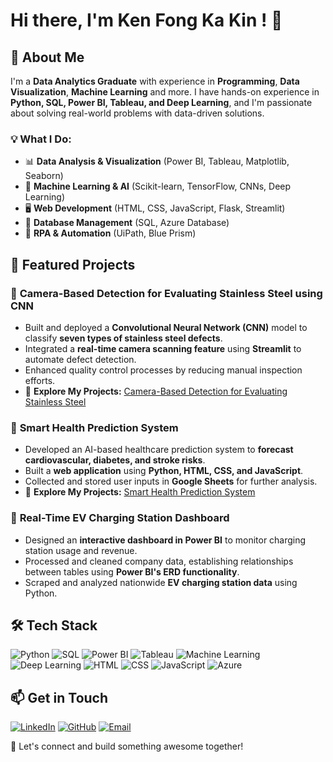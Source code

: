 # Hi there, I'm Ken Fong Ka Kin ! 👋

## 🚀 About Me
I'm a **Data Analytics Graduate** with experience in **Programming**, **Data Visualization**, **Machine Learning** and more. I have hands-on experience in **Python, SQL, Power BI, Tableau, and Deep Learning**, and I'm passionate about solving real-world problems with data-driven solutions.

### 💡 What I Do:
- 📊 **Data Analysis & Visualization** (Power BI, Tableau, Matplotlib, Seaborn)
- 🤖 **Machine Learning & AI** (Scikit-learn, TensorFlow, CNNs, Deep Learning)
- 🖥️ **Web Development** (HTML, CSS, JavaScript, Flask, Streamlit)
- 🏦 **Database Management** (SQL, Azure Database)
- 🔄 **RPA & Automation** (UiPath, Blue Prism)

## 📌 Featured Projects
### 🔹 **Camera-Based Detection for Evaluating Stainless Steel using CNN**
- Built and deployed a **Convolutional Neural Network (CNN)** model to classify **seven types of stainless steel defects**.
- Integrated a **real-time camera scanning feature** using **Streamlit** to automate defect detection.
- Enhanced quality control processes by reducing manual inspection efforts.
- 🔗 **Explore My Projects:** [Camera-Based Detection for Evaluating Stainless Steel](https://dsp2camera.streamlit.app/)
  
### 🔹 **Smart Health Prediction System**
- Developed an AI-based healthcare prediction system to **forecast cardiovascular, diabetes, and stroke risks**.
- Built a **web application** using **Python, HTML, CSS, and JavaScript**.
- Collected and stored user inputs in **Google Sheets** for further analysis.
- 🔗 **Explore My Projects:** [Smart Health Prediction System](https://well-ai.onrender.com/)
  
### 🔹 **Real-Time EV Charging Station Dashboard**
- Designed an **interactive dashboard in Power BI** to monitor charging station usage and revenue.
- Processed and cleaned company data, establishing relationships between tables using **Power BI's ERD functionality**.
- Scraped and analyzed nationwide **EV charging station data** using Python.

## 🛠️ Tech Stack
![Python](https://img.shields.io/badge/Python-3776AB?style=for-the-badge&logo=python&logoColor=white)
![SQL](https://img.shields.io/badge/SQL-4479A1?style=for-the-badge&logo=mysql&logoColor=white)
![Power BI](https://img.shields.io/badge/PowerBI-F2C811?style=for-the-badge&logo=powerbi&logoColor=black)
![Tableau](https://img.shields.io/badge/Tableau-E97627?style=for-the-badge&logo=tableau&logoColor=white)
![Machine Learning](https://img.shields.io/badge/Machine%20Learning-FF6F00?style=for-the-badge&logo=scikit-learn&logoColor=white)
![Deep Learning](https://img.shields.io/badge/Deep%20Learning-FF6F00?style=for-the-badge&logo=tensorflow&logoColor=white)
![HTML](https://img.shields.io/badge/HTML5-E34F26?style=for-the-badge&logo=html5&logoColor=white)
![CSS](https://img.shields.io/badge/CSS3-1572B6?style=for-the-badge&logo=css3&logoColor=white)
![JavaScript](https://img.shields.io/badge/JavaScript-F7DF1E?style=for-the-badge&logo=javascript&logoColor=black)
![Azure](https://img.shields.io/badge/Microsoft%20Azure-0078D4?style=for-the-badge&logo=microsoft-azure&logoColor=white)

## 📫 Get in Touch
[![LinkedIn](https://img.shields.io/badge/LinkedIn-%230077B5.svg?style=for-the-badge&logo=linkedin&logoColor=white)](https://www.linkedin.com/in/fong-ka-kin-ken/)
[![GitHub](https://img.shields.io/badge/GitHub-%23121011.svg?style=for-the-badge&logo=github&logoColor=white)](https://github.com/Kenfong0103)
[![Email](https://img.shields.io/badge/Email-%23D14836.svg?style=for-the-badge&logo=gmail&logoColor=white)](mailto:fongkakinken@gmail.com)

🚀 Let's connect and build something awesome together!
